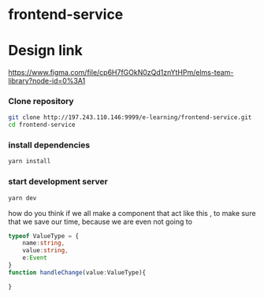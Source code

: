 # frontend-service

# Design link

<https://www.figma.com/file/cp6H7fGOkN0zQd1znYtHPm/elms-team-library?node-id=0%3A1>

### Clone repository

```bash
git clone http://197.243.110.146:9999/e-learning/frontend-service.git
cd frontend-service
```

### install dependencies

```bash
yarn install
```
### start development server

```bash
yarn dev
```


how do you think if we all make a component that act like this , to make sure that we save our time,
because we are even not going to 

```typescript
typeof ValueType = {
    name:string,
    value:string,
    e:Event
}
function handleChange(value:ValueType){

}



```
